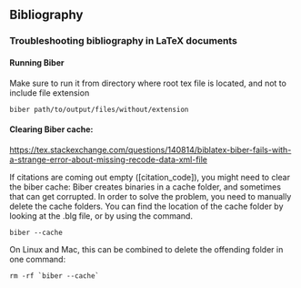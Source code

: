 
##  Bibliography
###  Troubleshooting bibliography in LaTeX documents

#### Running Biber
Make sure to run it from directory where root tex file is located, and not to include file extension
```
biber path/to/output/files/without/extension
```

#### Clearing Biber cache:
https://tex.stackexchange.com/questions/140814/biblatex-biber-fails-with-a-strange-error-about-missing-recode-data-xml-file

If citations are coming out empty ([citation_code]), you might need to clear the biber cache: Biber creates binaries in a cache folder, and sometimes that can get corrupted. In order to solve the problem, you need to manually delete the cache folders.
You can find the location of the cache folder by looking at the .blg file, or by using the command.
```
biber --cache
```
On Linux and Mac, this can be combined to delete the offending folder in one command:
```
rm -rf `biber --cache`
```
